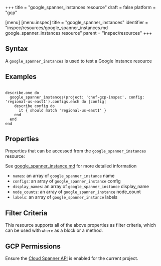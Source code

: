 +++
title = "google_spanner_instances resource"
draft = false
platform = "gcp"

[menu]
  [menu.inspec]
    title = "google_spanner_instances"
    identifier = "inspec/resources/google_spanner_instances.md google_spanner_instances resource"
    parent = "inspec/resources"
+++


## Syntax
A `google_spanner_instances` is used to test a Google Instance resource

## Examples
```

describe.one do
  google_spanner_instances(project: 'chef-gcp-inspec', config: 'regional-us-east1').configs.each do |config|
    describe config do
      it { should match 'regional-us-east1' }
    end
  end
end
```

## Properties
Properties that can be accessed from the `google_spanner_instances` resource:

See [google_spanner_instance.md](google_spanner_instance.md) for more detailed information
  * `names`: an array of `google_spanner_instance` name
  * `configs`: an array of `google_spanner_instance` config
  * `display_names`: an array of `google_spanner_instance` display_name
  * `node_counts`: an array of `google_spanner_instance` node_count
  * `labels`: an array of `google_spanner_instance` labels

## Filter Criteria
This resource supports all of the above properties as filter criteria, which can be used
with `where` as a block or a method.

## GCP Permissions

Ensure the [Cloud Spanner API](https://console.cloud.google.com/apis/library/spanner.googleapis.com/) is enabled for the current project.
